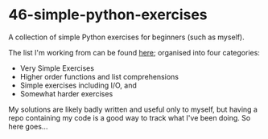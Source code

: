 # 46-simple-python-exercises
A collection of simple Python exercises for beginners (such as myself).

The list I'm working from can be found [here](http://www.ling.gu.se/%7Elager/python_exercises.html); organised into four categories:

* Very Simple Exercises
* Higher order functions and list comprehensions
* Simple exercises including I/O, and
* Somewhat harder exercises

My solutions are likely badly written and useful only to myself, but having a repo containing my code is a good way to track what I've been doing. So here goes...
